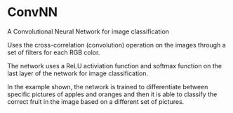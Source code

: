 # ConvNN

A Convolutional Neural Network for image classification

Uses the cross-correlation (convolution) operation on the images through a set of filters for each RGB color.

The network uses a ReLU activiation function and softmax function on the last layer of the network for image classification.

In the example shown, the network is trained to differentiate between specific pictures of apples and oranges and then it is
able to classify the correct fruit in the image based on a different set of pictures.
